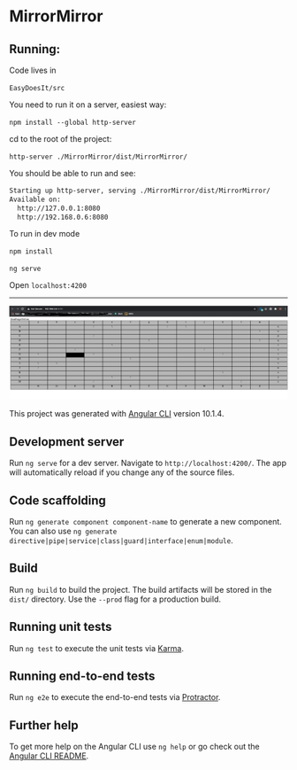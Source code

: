 # MirrorMirror

## Running:

Code lives in 

``EasyDoesIt/src``

You need to run it on a server, easiest way:

``npm install --global http-server``

cd to the root of the project:

``http-server ./MirrorMirror/dist/MirrorMirror/``

You should be able to run and see:
```
Starting up http-server, serving ./MirrorMirror/dist/MirrorMirror/
Available on:
  http://127.0.0.1:8080
  http://192.168.0.6:8080
```

To run in dev mode

``npm install``

``ng serve``

Open ``localhost:4200``

---

![Image](https://github.com/dale-waterworth/code-challenge/blob/master/MirrorMirror/Screenshot.png)



This project was generated with [Angular CLI](https://github.com/angular/angular-cli) version 10.1.4.

## Development server

Run `ng serve` for a dev server. Navigate to `http://localhost:4200/`. The app will automatically reload if you change any of the source files.

## Code scaffolding

Run `ng generate component component-name` to generate a new component. You can also use `ng generate directive|pipe|service|class|guard|interface|enum|module`.

## Build

Run `ng build` to build the project. The build artifacts will be stored in the `dist/` directory. Use the `--prod` flag for a production build.

## Running unit tests

Run `ng test` to execute the unit tests via [Karma](https://karma-runner.github.io).

## Running end-to-end tests

Run `ng e2e` to execute the end-to-end tests via [Protractor](http://www.protractortest.org/).

## Further help

To get more help on the Angular CLI use `ng help` or go check out the [Angular CLI README](https://github.com/angular/angular-cli/blob/master/README.md).
